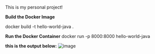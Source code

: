   This is my personal project!


**Build the Docker Image**

docker build -t hello-world-java .

**Run the Docker Container**
docker run -p 8000:8000 hello-world-java


**this is the output below:**
![image](https://github.com/user-attachments/assets/72bca32d-c4f7-4f31-966c-9e725b33509e)


